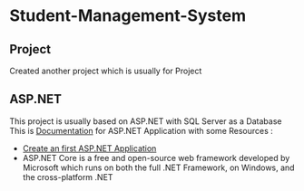 # Student-Management-System

## Project 
Created another project which is usually for Project

## ASP.NET
This project is usually based on ASP.NET with SQL Server as a Database
This is [Documentation](https://learn.microsoft.com/en-us/aspnet/core/?view=aspnetcore-7.0) for ASP.NET Application with some Resources :
- [Create an first ASP.NET Application](https://learn.microsoft.com/en-us/aspnet/core/tutorials/signalr?view=aspnetcore-7.0&tabs=visual-studio)
- ASP.NET Core is a free and open-source web framework developed by Microsoft which runs on both the full .NET Framework, on Windows, and the cross-platform .NET

